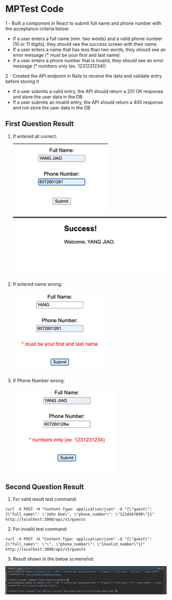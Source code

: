 # MPTest Code

1 -  Built a component in React to submit full name and phone number with the acceptance criteria below:

- If a user enters a full name (min. two words) and a valid phone number (10 or 11 digits), they should see the success screen with their name.
- If a user enters a name that has less than two words, they should see an error message (* must be your first and last name)
- If a user enters a phone number that is invalid, they should see an error message (* numbers only (ex. 1231231234))

2 - Created the API endpoint in Rails to receive the data and validate entry before storing it

- If a user submits a valid entry, the API should return a 201 OK response and store the user data in the DB
- If a user submits an invalid entry, the API should return a 400 response and not store the user data in the DB

## First Question Result

1. If entered all correct:

	<img src="./image-20230414020530367.png" alt="image-20230414020530367" style="zoom:50%;" />
	
	<img src="./image-20230414020543211.png" alt="image-20230414020543211" style="zoom:50%;" />



2. If entered name wrong:

	<img src="./image-20230414020625345.png" alt="image-20230414020625345" style="zoom:50%;" />

3. If Phone Number wrong:

	<img src="./image-20230414020652876.png" alt="image-20230414020652876" style="zoom:50%;" />

## Second Question Result

1. For valid result test command:

```Curl
curl -X POST -H "Content-Type: application/json" -d "{\"guest\": {\"full_name\": \"John Doe\", \"phone_number\": \"1234567890\"}}" http://localhost:3000/api/v1/guests
```

2. For invalid test command:

```Curl
curl -X POST -H "Content-Type: application/json" -d "{\"guest\": {\"full_name\": \"\", \"phone_number\": \"invalid_number\"}}" http://localhost:3000/api/v1/guests
```

3. Result shown in the below screenshot:

<img src="./image-20230414172511552-3666208.png" alt="image-20230414172511552" style="zoom:50%;" />